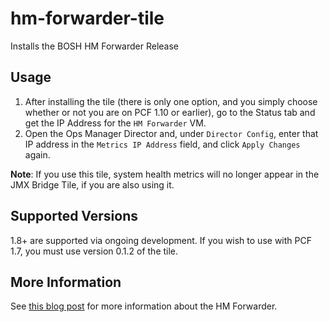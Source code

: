 # hm-forwarder-tile

Installs the BOSH HM Forwarder Release

## Usage

1. After installing the tile (there is only one option, and you simply choose whether or not you are on PCF 1.10 or earlier), 
   go to the Status tab and get the IP Address for the `HM Forwarder` VM.
1. Open the Ops Manager Director and, under `Director Config`, enter that IP address in the `Metrics IP Address` field,
   and click `Apply Changes` again.

**Note**: If you use this tile, system health metrics will no longer appear in the JMX Bridge Tile, if you are also using it.

## Supported Versions

1.8+ are supported via ongoing development. If you wish to use with PCF 1.7, you must use version 0.1.2 of the tile.

## More Information

See [this blog post](http://www.ecsteam.com/cloud-foundry-vm-health-metrics-firehose) for more information about the HM Forwarder.
